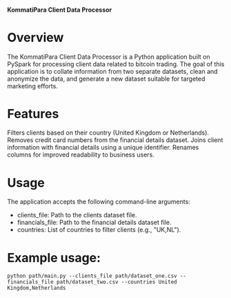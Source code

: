 #### KommatiPara Client Data Processor
# Overview
The KommatiPara Client Data Processor is a Python application built on PySpark for processing client data related to bitcoin trading. The goal of this application is to collate information from two separate datasets, clean and anonymize the data, and generate a new dataset suitable for targeted marketing efforts.

# Features
Filters clients based on their country (United Kingdom or Netherlands).
Removes credit card numbers from the financial details dataset.
Joins client information with financial details using a unique identifier.
Renames columns for improved readability to business users.

# Usage
The application accepts the following command-line arguments:

 -  clients_file: Path to the clients dataset file.
 -  financials_file: Path to the financial details dataset file.
 -  countries: List of countries to filter clients (e.g., "UK,NL").

# Example usage:
```console
python path/main.py --clients_file path/dataset_one.csv --financials_file path/dataset_two.csv --countries United Kingdom,Netherlands
```
